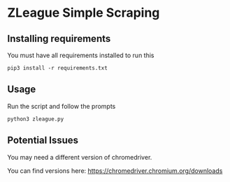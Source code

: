 # ZLeague Simple Scraping

## Installing requirements

You must have all requirements installed to run this

```pip3 install -r requirements.txt```

## Usage

Run the script and follow the prompts

```python3 zleague.py```

## Potential Issues

You may need a different version of chromedriver.

You can find versions here: https://chromedriver.chromium.org/downloads
